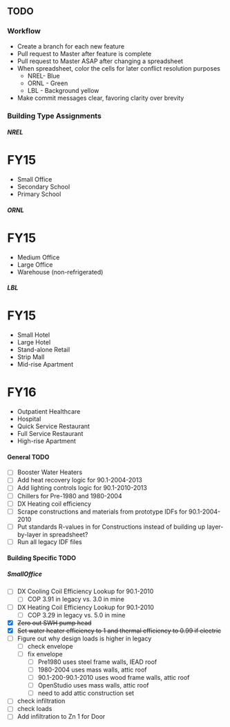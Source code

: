 ## TODO

### Workflow

- Create a branch for each new feature
- Pull request to Master after feature is complete
- Pull request to Master ASAP after changing a spreadsheet
- When spreadsheet, color the cells for later conflict resolution purposes
	- NREL- Blue
	- ORNL - Green
	- LBL - Background yellow
- Make commit messages clear, favoring clarity over brevity

### Building Type Assignments

##### NREL
# FY15
- Small Office
- Secondary School
- Primary School

##### ORNL
# FY15
- Medium Office
- Large Office
- Warehouse (non-refrigerated)

##### LBL
# FY15
- Small Hotel
- Large Hotel
- Stand-alone Retail
- Strip Mall
- Mid-rise Apartment
# FY16
- Outpatient Healthcare
- Hospital
- Quick Service Restaurant
- Full Service Restaurant
- High-rise Apartment

#### General TODO
- [ ] Booster Water Heaters
- [ ] Add heat recovery logic for 90.1-2004-2013
- [ ] Add lighting controls logic for 90.1-2010-2013 
- [ ] Chillers for Pre-1980 and 1980-2004
- [ ] DX Heating coil efficiency
- [ ] Scrape constructions and materials from prototype IDFs for 90.1-2004-2010
- [ ] Put standards R-values in for Constructions instead of building up layer-by-layer in spreadsheet?
- [ ] Run all legacy IDF files

#### Building Specific TODO

##### SmallOffice

- [ ] DX Cooling Coil Efficiency Lookup for 90.1-2010
  - [ ] COP 3.91 in legacy vs. 3.0 in mine
- [ ] DX Heating Coil Efficiency Lookup for 90.1-2010
  - [ ] COP 3.29 in legacy vs. 5.0 in mine
- [x] ~~Zero out SWH pump head~~
- [x] ~~Set water heater efficiency to 1 and thermal efficiency to 0.99 if electric~~
- [ ] Figure out why design loads is higher in legacy
  - [ ] check envelope
  - [ ] fix envelope
    - [ ] Pre1980 uses steel frame walls, IEAD roof
    - [ ] 1980-2004 uses mass walls, attic roof
    - [ ] 90.1-200-90.1-2010 uses wood frame walls, attic roof
    - [ ] OpenStudio uses mass walls, attic roof
    - [ ] need to add attic construction set
- [ ] check infiltration
- [ ] check loads
- [ ] Add infiltration to Zn 1 for Door
